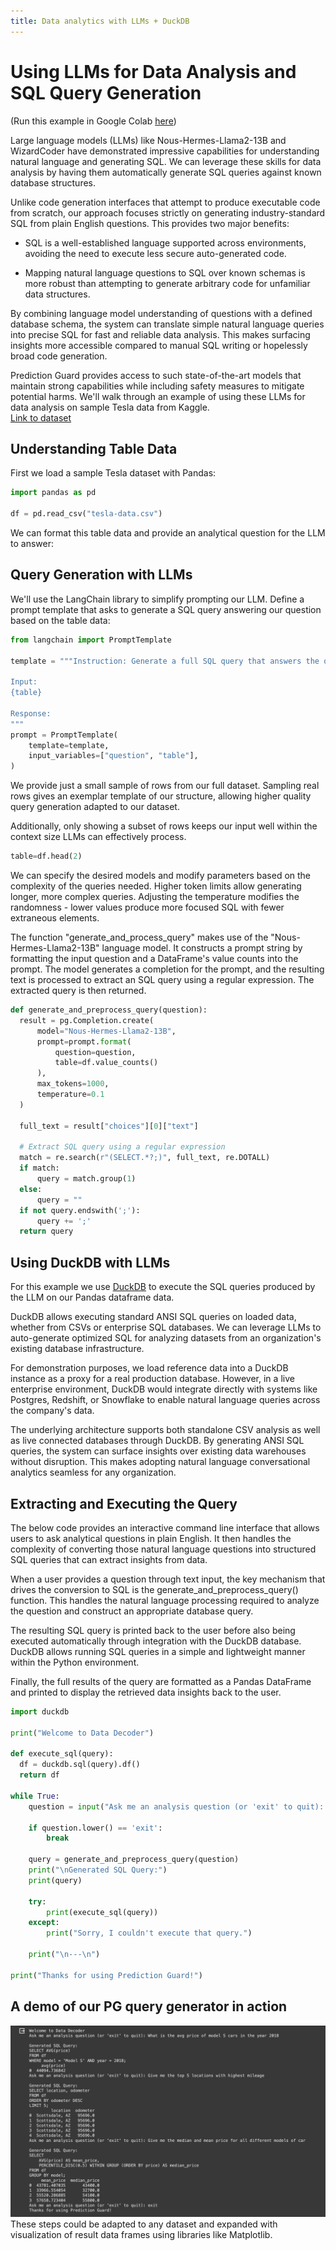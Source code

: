 ```yaml
---
title: Data analytics with LLMs + DuckDB
---
```


# Using LLMs for Data Analysis and SQL Query Generation

(Run this example in Google Colab [here](https://colab.research.google.com/drive/1zx1wlKFDYDUCXuHPmSR0yn61HjvaclfE#scrollTo=ZLEq99jt0Wvj))

Large language models (LLMs) like Nous-Hermes-Llama2-13B and WizardCoder have demonstrated impressive capabilities for understanding natural language and generating SQL. We can leverage these skills for data analysis by having them automatically generate SQL queries against known database structures.

Unlike code generation interfaces that attempt to produce executable code from scratch, our approach focuses strictly on generating industry-standard SQL from plain English questions. This provides two major benefits:

- SQL is a well-established language supported across environments, avoiding the need to execute less secure auto-generated code. 

- Mapping natural language questions to SQL over known schemas is more robust than attempting to generate arbitrary code for unfamiliar data structures.  

By combining language model understanding of questions with a defined database schema, the system can translate simple natural language queries into precise SQL for fast and reliable data analysis. This makes surfacing insights more accessible compared to manual SQL writing or hopelessly broad code generation.

Prediction Guard provides access to such state-of-the-art models that maintain strong capabilities while including safety measures to mitigate potential harms. We'll walk through an example of using these LLMs for data analysis on sample Tesla data from Kaggle.  
[Link to dataset](https://www.kaggle.com/datasets/aravindrajpalepu/tesla-used-cars)

## Understanding Table Data

First we load a sample Tesla dataset with Pandas:

```python
import pandas as pd

df = pd.read_csv("tesla-data.csv") 
```
We can format this table data and provide an analytical question for the LLM to answer:
## Query Generation with LLMs  
We'll use the LangChain library to simplify prompting our LLM. Define a prompt template that asks to generate a SQL query answering our question based on the table data:

```python
from langchain import PromptTemplate

template = """Instruction: Generate a full SQL query that answers the question "{question}" using the below input "df" table. Always start your query with a SELECT statement and end with a semicolon.

Input:
{table}

Response:
"""
prompt = PromptTemplate(
    template=template, 
    input_variables=["question", "table"],
)
```

We provide just a small sample of rows from our full dataset. Sampling real rows gives an exemplar template of our structure, allowing higher quality query generation adapted to our dataset.

Additionally, only showing a subset of rows keeps our input well within the context size LLMs can effectively process. 

```python
table=df.head(2)
```

We can specify the desired models and modify parameters based on the complexity of the queries needed.
Higher token limits allow generating longer, more complex queries. Adjusting the temperature modifies the randomness - lower values produce more focused SQL with fewer extraneous elements.

The function "generate_and_process_query" makes use of the "Nous-Hermes-Llama2-13B" language model. It constructs a prompt string by formatting the input question and a DataFrame's value counts into the prompt. The model generates a completion for the prompt, and the resulting text is processed to extract an SQL query using a regular expression. The extracted query is then returned. 
```python
def generate_and_preprocess_query(question):
  result = pg.Completion.create(
      model="Nous-Hermes-Llama2-13B",
      prompt=prompt.format(
          question=question,
          table=df.value_counts()
      ),
      max_tokens=1000,
      temperature=0.1
  )

  full_text = result["choices"][0]["text"]

  # Extract SQL query using a regular expression
  match = re.search(r"(SELECT.*?;)", full_text, re.DOTALL)
  if match:
      query = match.group(1)
  else:
      query = ""
  if not query.endswith(';'):
      query += ';'
  return query
```
## Using DuckDB with LLMs

For this example we use [DuckDB](https://duckdb.org/) to execute the SQL queries produced by the LLM on our Pandas dataframe data. 

DuckDB allows executing standard ANSI SQL queries on loaded data, whether from CSVs or enterprise SQL databases. We can leverage LLMs to auto-generate optimized SQL for analyzing datasets from an organization's existing database infrastructure.

For demonstration purposes, we load reference data into a DuckDB instance as a proxy for a real production database. However, in a live enterprise environment, DuckDB would integrate directly with systems like Postgres, Redshift, or Snowflake to enable natural language queries across the company's data.

The underlying architecture supports both standalone CSV analysis as well as live connected databases through DuckDB. By generating ANSI SQL queries, the system can surface insights over existing data warehouses without disruption. This makes adopting natural language conversational analytics seamless for any organization.

## Extracting and Executing the Query
The below code provides an interactive command line interface that allows users to ask analytical questions in plain English. It then handles the complexity of converting those natural language questions into structured SQL queries that can extract insights from data.

When a user provides a question through text input, the key mechanism that drives the conversion to SQL is the generate_and_preprocess_query() function. This handles the natural language processing required to analyze the question and construct an appropriate database query.

The resulting SQL query is printed back to the user before also being executed automatically through integration with the DuckDB database. DuckDB allows running SQL queries in a simple and lightweight manner within the Python environment.

Finally, the full results of the query are formatted as a Pandas DataFrame and printed to display the retrieved data insights back to the user.

```python
import duckdb

print("Welcome to Data Decoder")

def execute_sql(query):
  df = duckdb.sql(query).df()  
  return df

while True:
    question = input("Ask me an analysis question (or 'exit' to quit): ")
    
    if question.lower() == 'exit':
        break
        
    query = generate_and_preprocess_query(question)
    print("\nGenerated SQL Query:")
    print(query)
    
    try:
        print(execute_sql(query))
    except:
        print("Sorry, I couldn't execute that query.")
        
    print("\n---\n")

print("Thanks for using Prediction Guard!")
```
## A demo of our PG query generator in action
![An example of our model generating a SQL to extract data answering to the user query!!!](./ada-demo.png)
These steps could be adapted to any dataset and expanded with visualization of result data frames using libraries like Matplotlib.


